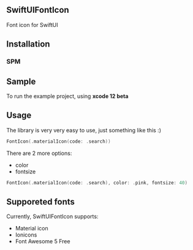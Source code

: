 ## SwiftUIFontIcon

Font icon for SwiftUI

## Installation

### SPM

## Sample

To run the example project, using **xcode 12 beta**

## Usage

The library is very very easy to use, just something like this :)

```swift
FontIcon(.materialIcon(code: .search))
```

There are 2 more options:
- color
- fontsize

```swift
FontIcon(.materialIcon(code: .search), color: .pink, fontsize: 40)
```

## Supporeted fonts

Currently, SwiftUIFontIcon supports:
- Material icon
- Ionicons
- Font Awesome 5 Free
